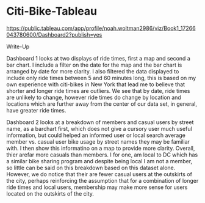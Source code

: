 # Citi-Bike-Tableau

https://public.tableau.com/app/profile/noah.woltman2986/viz/Book1_17266043780600/Dashboard2?publish=yes

Write-Up

Dashboard 1 looks at two displays of ride times, first a map and second a bar chart. I include a filter on the date for the map and the bar chart is arranged by date for more clarity. I also filtered the data displayed to include only ride times between 5 and 60 minutes long, this is based on my own experience with citi-bikes in New York that lead me to believe that shorter and longer ride times are outliers. We see that by date, ride times are unlikely to change, however ride times do change by location and locations which are further away from the center of our data set, in general, have greater ride times. 

Dashboard 2 looks at a breakdown of members and casual users by street name, as a barchart first, which does not give a cursory user much useful information, but could helped an informed user or local search average member vs. casual user bike usage by street names they may be familiar with. I then show this informatino on a map to provide more clarity. Overall, thier arefar more casuals than members. I for one, am local to DC which has a similar bike sharing program and despite being local I am not a member, so little can be said on this breakdown based on this dataset alone. However, we do notice that their are fewer casual users at the outskirts of the city, perhaps reinforcing the assumption that for a combination of longer ride times and local users, membership may make more sense for users located on the outskirts of the city. 
